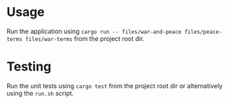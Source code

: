 # Usage 

Run the application using `cargo run -- files/war-and-peace files/peace-terms files/war-terms` from the project root dir.

# Testing

Run the unit tests using `cargo test` from the project root dir or alternatively using the `run.sh` script.
